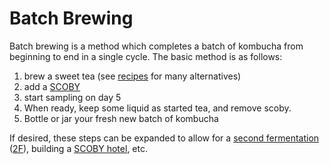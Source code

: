 # Batch Brewing

Batch brewing is a method which completes a batch of kombucha from beginning to end in a single cycle.  The basic method is as follows:

1. brew a sweet tea (see [recipes](../../recipes) for many alternatives)
2. add a [SCOBY](../../glossary/#scoby)
3. start sampling on day 5
4. When ready, keep some liquid as started tea, and remove scoby.
5. Bottle or jar your fresh new batch of kombucha

If desired, these steps can be expanded to allow for a [second fermentation](../second_fermentation.md) ([2F](../../glossary/#2F)), building a [SCOBY hotel](../scoby_hotel), etc.